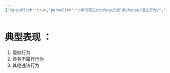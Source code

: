 ```yaml
---
{"dg-publish":true,"permalink":"/学习笔记studyup/知识点cheese/违法行为/","dgPassFrontmatter":true,"created":"2024-07-14T18:52:34.595+08:00","updated":"2024-10-13T16:13:31.779+08:00"}
---
```


# 典型表现 ：
1. 侵权行为
2. 债务不履行行为
3. 其他违法行为